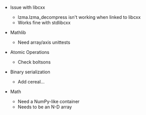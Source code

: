 - Issue with libcxx
    - lzma.lzma_decompress isn't working when linked to libcxx
    - Works fine with stdlibcxx

- Mathlib
    - Need array/axis unittests

- Atomic Operations
    - Check boltsons

- Binary serialization
    - Add cereal...

- Math
    - Need a NumPy-like container
    - Needs to be an N-D array
